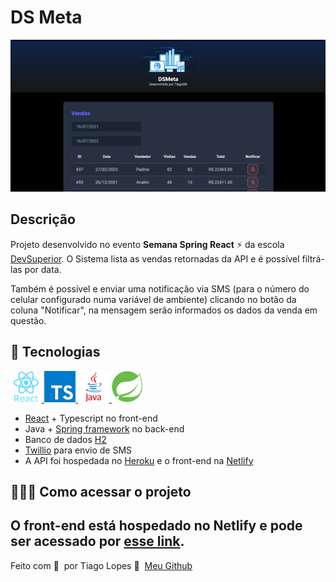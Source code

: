 # DS Meta

<img src=".github/dsmeta.png">

## Descrição

Projeto desenvolvido no evento **Semana Spring React** ⚡ da escola [DevSuperior](https://www.youtube.com/c/DevSuperior).
O Sistema lista as vendas retornadas da API e é possível filtrá-las por data. 

Também é possível e enviar uma notificação via SMS (para o número do celular configurado numa variável de ambiente) clicando no botão da coluna "Notificar", na mensagem serão informados os dados da venda em questão.

## 🚀 Tecnologias

<div>
<a href="https://pt-br.reactjs.org/" title="React" target="_blank">
    <img src=".github/react-icon.svg" heigth="50px" width="50px" />
</a>


<a href="https://www.typescriptlang.org" title="Typescript" target="_blank">
    <img src=".github/typescript-icon.svg" heigth="50px" width="50px" />
</a>


<a href="https://www.java.com/pt-BR/" title="Java" target="_blank">
    <img src=".github/java-icon.svg" heigth="50px" width="50px" />
</a>


<a href="https://spring.io" title="Spring framework" target="_blank">
    <img src=".github/spring-icon.svg" heigth="50px" width="50px"  />
</a>
</div>

- [React](https://pt-br.reactjs.org) + Typescript no front-end
- Java + [Spring framework](https://spring.io) no back-end
- Banco de dados [H2](https://www.h2database.com/html/main.html)
- [Twillio](https://www.twilio.com/pt-br/) para envio de SMS
- A API foi hospedada no [Heroku](https://www.heroku.com/) e o front-end na [Netlify](https://www.netlify.com/)

## 👨🏻‍💻 Como acessar o projeto


O front-end está hospedado no Netlify e pode ser acessado por [esse link](https://dsmeta-tiagolopes.netlify.app).
---

Feito com 💜 &nbsp;por Tiago Lopes 👋 &nbsp;[Meu Github](https://github.com/Tiago0Br)